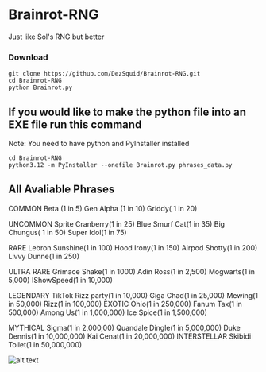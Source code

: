 # Brainrot-RNG
Just like Sol's RNG but better

### Download
```
git clone https://github.com/DezSquid/Brainrot-RNG.git
cd Brainrot-RNG
python Brainrot.py
```
## If you would like to make the python file into an EXE file run this command
Note: You need to have python and PyInstaller installed
```
cd Brainrot-RNG
python3.12 -m PyInstaller --onefile Brainrot.py phrases_data.py
```

## All Avaliable Phrases
COMMON
Beta (1 in 5)
Gen Alpha (1 in 10)
Griddy( 1 in 20)

UNCOMMON
Sprite Cranberry(1 in 25)
Blue Smurf Cat(1 in 35)
Big Chungus( 1 in 50)
Super Idol(1 in 75)

RARE
Lebron Sunshine(1 in 100)
Hood Irony(1 in 150)
Airpod Shotty(1 in 200)
Livvy Dunne(1 in 250)

ULTRA RARE
Grimace Shake(1 in 1000)
Adin Ross(1 in 2,500)
Mogwarts(1 in 5,000)
IShowSpeed(1 in 10,000)

LEGENDARY
TikTok Rizz party(1 in 10,000)
Giga Chad(1 in 25,000)
Mewing(1 in 50,000)
Rizz(1 in 100,000)
EXOTIC
Ohio(1 in 250,000)
Fanum Tax(1 in 500,000)
Among Us(1 in 1,000,000)
Ice Spice(1 in 1,500,000)

MYTHICAL
Sigma(1 in 2,000,00)
Quandale Dingle(1 in 5,000,000)
Duke Dennis(1 in 10,000,000)
Kai Cenat(1 in 20,000,000)
INTERSTELLAR
Skibidi Toilet(1 in 50,000,000)

![alt text](https://github.com/DezSquid/Brainrot-RNG-/blob/main/extra%20file/94.png?raw=true)
